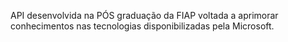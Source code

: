 API desenvolvida na PÓS graduação da FIAP voltada a aprimorar conhecimentos nas tecnologias disponibilizadas pela Microsoft.
